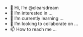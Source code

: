 - 👋 Hi, I’m @clearsdream
- 👀 I’m interested in ...
- 🌱 I’m currently learning ...
- 💞️ I’m looking to collaborate on ...
- 📫 How to reach me ...

<!---
clearsdream/clearsdream is a ✨ special ✨ repository because its `README.md` (this file) appears on your GitHub profile.
You can click the Preview link to take a look at your changes.
--->
